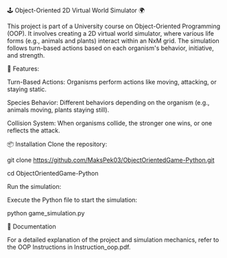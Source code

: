 🕹️ Object-Oriented 2D Virtual World Simulator 🌍

This project is part of a University course on Object-Oriented Programming (OOP). It involves creating a 2D virtual world simulator, where various life forms (e.g., animals and plants) interact within an NxM grid. The simulation follows turn-based actions based on each organism's behavior, initiative, and strength.

🚀 Features:

Turn-Based Actions: Organisms perform actions like moving, attacking, or staying static.

Species Behavior: Different behaviors depending on the organism (e.g., animals moving, plants staying still).

Collision System: When organisms collide, the stronger one wins, or one reflects the attack.

📦 Installation
Clone the repository:


git clone https://github.com/MaksPek03/ObjectOrientedGame-Python.git

cd ObjectOrientedGame-Python

Run the simulation:

Execute the Python file to start the simulation:


python game_simulation.py

📄 Documentation

For a detailed explanation of the project and simulation mechanics, refer to the OOP Instructions in Instruction_oop.pdf.
